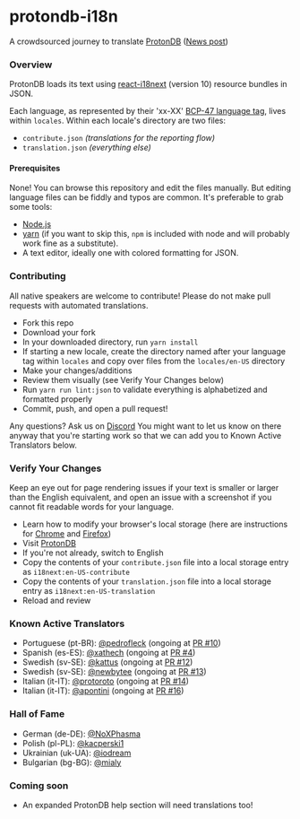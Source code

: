# protondb-i18n

A crowdsourced journey to translate [ProtonDB](https://www.protondb.com) ([News post](https://www.protondb.com/news/protondb-spricht-nun-auch-deutsch))

### Overview

ProtonDB loads its text using [react-i18next](https://github.com/i18next/react-i18next) (version 10) resource bundles in JSON.

Each language, as represented by their 'xx-XX' [BCP-47 language tag](https://developer.mozilla.org/en-US/docs/Web/JavaScript/Reference/Global_Objects/Intl), lives within `locales`. Within each locale's directory are two files:

- `contribute.json` *(translations for the reporting flow)*
- `translation.json` *(everything else)*

#### Prerequisites

None! You can browse this repository and edit the files manually. But editing language files can be fiddly and typos are common. It's preferable to grab some tools:

- [Node.js](https://nodejs.org/en/)
- [yarn](https://yarnpkg.com/lang/en/) (if you want to skip this, `npm` is included with node and will probably work fine as a substitute).
- A text editor, ideally one with colored formatting for JSON.

### Contributing

All native speakers are welcome to contribute! Please do not make pull requests with automated translations.

- Fork this repo
- Download your fork
- In your downloaded directory, run `yarn install`
- If starting a new locale, create the directory named after your language tag within `locales` and copy over files from the `locales/en-US` directory
- Make your changes/additions
- Review them visually (see Verify Your Changes below)
- Run `yarn run lint:json` to validate everything is alphabetized and formatted properly
- Commit, push, and open a pull request!

Any questions? Ask us on [Discord](https://discord.gg/uuwK9EV) You might want to let us know on there anyway that you're starting work so that we can add you to Known Active Translators below.

### Verify Your Changes

Keep an eye out for page rendering issues if your text is smaller or larger than the English equivalent, and open an issue with a screenshot if you cannot fit readable words for your language.

- Learn how to modify your browser's local storage (here are instructions for [Chrome](https://developers.google.com/web/tools/chrome-devtools/storage/localstorage) and [Firefox](https://developer.mozilla.org/en-US/docs/Tools/Storage_Inspector))
- Visit [ProtonDB](https://www.protondb.com)
- If you're not already, switch to English
- Copy the contents of your `contribute.json` file into a local storage entry as `i18next:en-US-contribute`
- Copy the contents of your `translation.json` file into a local storage entry as `i18next:en-US-translation`
- Reload and review

### Known Active Translators

- Portuguese (pt-BR): [@pedrofleck](https://github.com/pedrofleck) (ongoing at [PR #10](https://github.com/bdefore/protondb-i18n/pull/10))
- Spanish (es-ES): [@xathech](https://github.com/xathech) (ongoing at [PR #4](https://github.com/bdefore/protondb-i18n/pull/4))
- Swedish (sv-SE): [@kattus](https://github.com/kattus) (ongoing at [PR #12](https://github.com/bdefore/protondb-i18n/pull/12))
- Swedish (sv-SE): [@newbytee](https://github.com/newbytee) (ongoing at [PR #13](https://github.com/bdefore/protondb-i18n/pull/13))
- Italian (it-IT): [@protoroto](https://github.com/protoroto) (ongoing at [PR #14](https://github.com/bdefore/protondb-i18n/pull/14))
- Italian (it-IT): [@apontini](https://github.com/apontini) (ongoing at [PR #16](https://github.com/bdefore/protondb-i18n/pull/16))

### Hall of Fame

- German (de-DE): [@NoXPhasma](https://github.com/NoXPhasma)
- Polish (pl-PL): [@kacperski1](https://github.com/kacperski1)
- Ukrainian (uk-UA): [@iodream](https://github.com/iodream)
- Bulgarian (bg-BG): [@mialy](https://github.com/mialy)

### Coming soon

- An expanded ProtonDB help section will need translations too!
